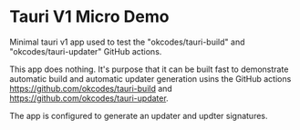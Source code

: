 # Tauri V1 Micro Demo

Minimal tauri v1 app used to test the "okcodes/tauri-build" and "okcodes/tauri-updater" GitHub actions.

This app does nothing. It's purpose that it can be built fast to demonstrate automatic  build and automatic updater generation usins the GitHub actions https://github.com/okcodes/tauri-build and https://github.com/okcodes/tauri-updater.

The app is configured to generate an updater and updter signatures.
